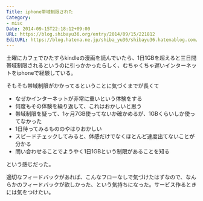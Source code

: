 ```yaml
---
Title: iphone帯域制限された
Category:
- misc
Date: 2014-09-15T22:18:12+09:00
URL: https://blog.shibayu36.org/entry/2014/09/15/221812
EditURL: https://blog.hatena.ne.jp/shiba_yu36/shibayu36.hatenablog.com/atom/entry/12921228815732972484
---
```


土曜にカフェでひたすらkindleの漫画を読んでいたら、1日1GBを超えると三日間帯域制限されるというのに引っかかったらしく、むちゃくちゃ遅いインターネットをiphoneで経験している。

そもそも帯域制限がかかってるということに気づくまでが長くて
- なぜかインターネットが非常に重いという体験をする
- 何度もその体験を繰り返して、これはおかしいと思う
- 帯域制限を疑って、1ヶ月7GB使ってないか確かめるが、1GBくらいしか使ってなかった
- 1日待ってみるもののやはりおかしい
- スピードチェックしてみると、体感だけでなくほとんど速度出てないことが分かる
- 問い合わせることでようやく1日1GBという制限があることを知る

という感じだった。

適切なフィードバックがあれば、こんなフローなしで気づけたはずなので、なんらかのフィードバックが欲しかった、という気持ちになった。サービス作るときには気をつけたい。
